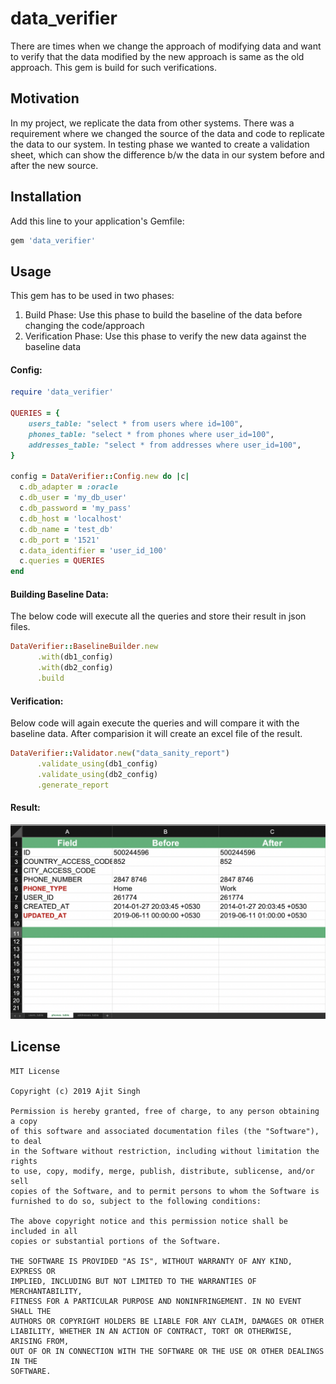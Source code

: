 # data_verifier

There are times when we change the approach of modifying data and want to verify
that the data modified by the new approach is same as the old approach.
This gem is build for such verifications.

## Motivation

In my project, we replicate the data from other systems. There was a requirement where we changed the source of the data
and code to replicate the data to our system. In testing phase we wanted to create a validation sheet,
which can show the difference b/w the data in our system before and after the new source.

## Installation
Add this line to your application's Gemfile:
```ruby
gem 'data_verifier'
```

## Usage
This gem has to be used in two phases:

1. Build Phase: Use this phase to build the baseline of the data before changing the code/approach
2. Verification Phase: Use this phase to verify the new data against the baseline data

#### Config:

```ruby
require 'data_verifier'

QUERIES = {
    users_table: "select * from users where id=100",
    phones_table: "select * from phones where user_id=100",
    addresses_table: "select * from addresses where user_id=100",
}

config = DataVerifier::Config.new do |c|
  c.db_adapter = :oracle
  c.db_user = 'my_db_user'
  c.db_password = 'my_pass'
  c.db_host = 'localhost'
  c.db_name = 'test_db'
  c.db_port = '1521'
  c.data_identifier = 'user_id_100'
  c.queries = QUERIES
end
```

#### Building Baseline Data:

The below code will execute all the queries and store their result in json files.

```ruby
DataVerifier::BaselineBuilder.new
      .with(db1_config)
      .with(db2_config)
      .build
```

#### Verification:

Below code will again execute the queries and will compare it with the baseline data.
After comparision it will create an excel file of the result.

```ruby
DataVerifier::Validator.new("data_sanity_report")
      .validate_using(db1_config)
      .validate_using(db2_config)
      .generate_report
```

#### Result:

<img src="https://github.com/ajitsing/ScreenShots/blob/master/data_verifier/data_verifier_result.png"/>

## License
```license
MIT License

Copyright (c) 2019 Ajit Singh

Permission is hereby granted, free of charge, to any person obtaining a copy
of this software and associated documentation files (the "Software"), to deal
in the Software without restriction, including without limitation the rights
to use, copy, modify, merge, publish, distribute, sublicense, and/or sell
copies of the Software, and to permit persons to whom the Software is
furnished to do so, subject to the following conditions:

The above copyright notice and this permission notice shall be included in all
copies or substantial portions of the Software.

THE SOFTWARE IS PROVIDED "AS IS", WITHOUT WARRANTY OF ANY KIND, EXPRESS OR
IMPLIED, INCLUDING BUT NOT LIMITED TO THE WARRANTIES OF MERCHANTABILITY,
FITNESS FOR A PARTICULAR PURPOSE AND NONINFRINGEMENT. IN NO EVENT SHALL THE
AUTHORS OR COPYRIGHT HOLDERS BE LIABLE FOR ANY CLAIM, DAMAGES OR OTHER
LIABILITY, WHETHER IN AN ACTION OF CONTRACT, TORT OR OTHERWISE, ARISING FROM,
OUT OF OR IN CONNECTION WITH THE SOFTWARE OR THE USE OR OTHER DEALINGS IN THE
SOFTWARE.
```
